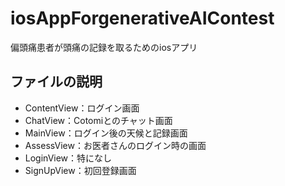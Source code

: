 # iosAppForgenerativeAIContest
偏頭痛患者が頭痛の記録を取るためのiosアプリ

## ファイルの説明
- ContentView：ログイン画面
- ChatView：Cotomiとのチャット画面
- MainView：ログイン後の天候と記録画面
- AssessView：お医者さんのログイン時の画面
- LoginView：特になし
- SignUpView：初回登録画面